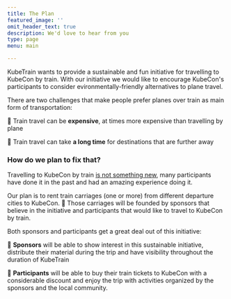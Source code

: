 ```yaml
---
title: The Plan
featured_image: ''
omit_header_text: true
description: We'd love to hear from you
type: page
menu: main

---
```


KubeTrain wants to provide a sustainable and fun initiative for travelling
to KubeCon by train. With our initiative we would like to encourage
KubeCon's participants to consider evironmentally-friendly alternatives to
plane travel.

There are two challenges that make people prefer planes over train as main
form of transportation:

💸 Train travel can be **expensive**, at times more expensive than
travelling by plane

🥱 Train travel can take **a long time** for destinations that are further
away

### How do we plan to fix that?

Travelling to KubeCon by train [is not something
new](https://twitter.com/search?q=kubecon%20train&src=typed_query&f=live),
many participants have done it in the past and had an amazing experience
doing it.

Our plan is to rent train carriages (one or more) from different
departure cities to KubeCon. 🚝 Those carriages will be founded by
sponsors that believe in the initiative and participants that would like
to travel to KubeCon by train.

Both sponsors and participants get a great deal out of this initiative:

📌 **Sponsors** will be able to show interest in this sustainable
initiative, distribute their material during the trip and have visibility
throughout the duration of KubeTrain

🙋 **Participants** will be able to buy their train tickets to KubeCon
with a considerable discount and enjoy the trip with activities organized
by the sponsors and the local community.
